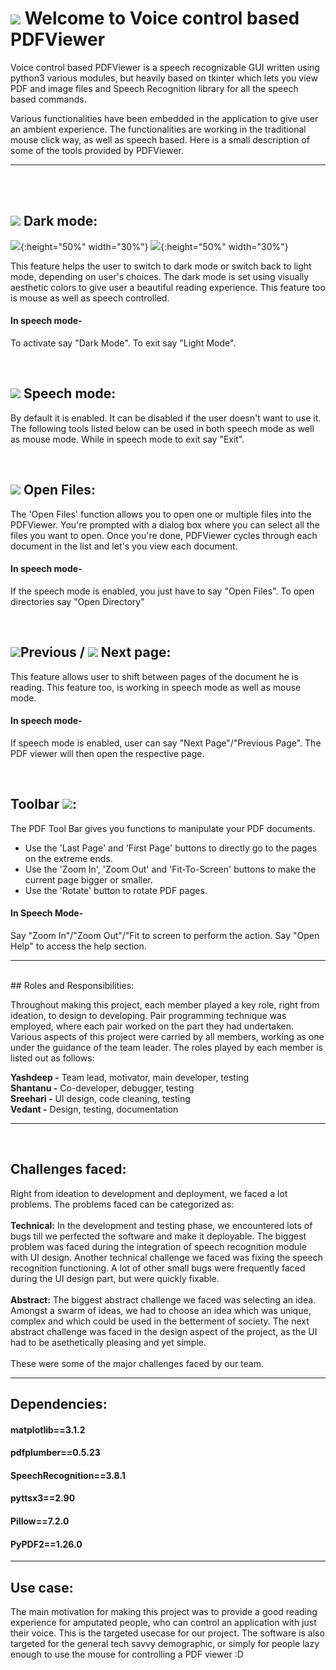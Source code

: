 
<br /><br />
# ![](icons/pdf.png) Welcome to Voice control based PDFViewer

Voice control based PDFViewer is a speech recognizable GUI written using python3 various modules, but heavily based on tkinter which lets you view PDF and image files and Speech Recognition library for all the speech based commands.

Various functionalities have been embedded in the application to give user an ambient experience. The functionalities are working in the traditional mouse click way, as well as speech based. Here is a small description of some of the tools provided by PDFViewer.

------

<br />
<br />

## ![](readme_icons/darkmode.png) Dark mode:

![](Images/Light_Mode.png){:height="50%" width="30%"}  ![](Images/Dark_Mode.png){:height="50%" width="30%"}

This feature helps the user to switch to dark mode or switch back to light mode, depending on user's choices. The dark mode is set using visually aesthetic colors to give user a beautiful reading experience. This feature too is mouse as well as speech controlled.

#### In speech mode-
To activate say "Dark Mode". To exit say "Light Mode".

<br />

## ![](readme_icons/voice.png) Speech mode:

By default it is enabled. It can be disabled if the user doesn't want to use it.
The following tools listed below can be used in both speech mode as well as mouse mode.
While in speech mode to exit say "Exit".

<br />

## ![](readme_icons/open_file.png) Open Files:

The 'Open Files' function allows you to open one or multiple files into the PDFViewer.
You're prompted with a dialog box where you can select all the files you want to open. Once you're done, PDFViewer cycles through each document in the list and let's you view each document.

#### In speech mode-
If the speech mode is enabled, you just have to say "Open Files". 
To open directories say "Open Directory"

<br />

## ![](readme_icons/prev.png)Previous / ![](readme_icons/next.png) Next page:

This feature allows user to shift between pages of the document he is reading. This feature too, is working in speech mode as well as mouse mode.

#### In speech mode-
If speech mode is enabled, user can say "Next Page"/"Previous Page". The PDF viewer will then open the respective page.

<br />

## Toolbar ![](icons/toolbar.png):

The PDF Tool Bar gives you functions to manipulate your PDF documents.
- Use the 'Last Page' and 'First Page' buttons to directly go to the pages on the extreme ends.
- Use the 'Zoom In', 'Zoom Out' and 'Fit-To-Screen' buttons to make the current page bigger or smaller.
- Use the 'Rotate' button to rotate PDF pages.

#### In Speech Mode-
Say "Zoom In"/"Zoom Out"/"Fit to screen to perform the action.
Say "Open Help" to access the help section.

------
<br />
## Roles and Responsibilities:

Throughout making this project, each member played a key role, right from ideation, to design to developing. Pair programming technique was employed, where each pair worked on the part they had undertaken. Various aspects of this project were carried by all members, working as one under the guidance of the team leader. The roles played by each member is listed out as follows:

**Yashdeep -** Team lead, motivator, main developer, testing<br />
**Shantanu -** Co-developer, debugger, testing<br />
**Sreehari -** UI design, code cleaning, testing<br />
**Vedant -** Design, testing, documentation<br />

------
<br />

## Challenges faced:

Right from ideation to development and deployment, we faced a lot problems. The problems faced can be categorized as:<br /><br />
**Technical:** In the development and testing phase, we encountered lots of bugs till we perfected the software and make it deployable. The biggest problem was faced during the integration of speech recognition module with UI design.
Another technical challenge we faced was fixing the speech recognition functioning. A lot of other small bugs were frequently faced during the UI design part, but were quickly fixable.<br /><br />
**Abstract:** The biggest abstract challenge we faced was selecting an idea. Amongst a swarm of ideas, we had to choose an idea which was unique, complex and which could be used in the betterment of society. The next abstract challenge was faced in the design aspect of the project, as the UI had to be asethetically pleasing and yet simple.<br /><br />
These were some of the major challenges faced by our team.


------

## Dependencies:

#### matplotlib==3.1.2
#### pdfplumber==0.5.23
#### SpeechRecognition==3.8.1
#### pyttsx3==2.90
#### Pillow==7.2.0
#### PyPDF2==1.26.0


------

## Use case:
The main motivation for making this project was to provide a good reading experience for amputated people, who can control an application with just their voice. This is the targeted usecase for our project. 
The software is also targeted for the general tech savvy demographic, or simply for people lazy enough to use the mouse for controlling a PDF viewer :D

